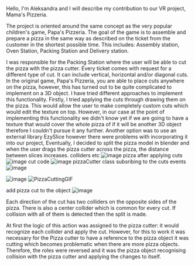Hello,
I'm Aleksandra and I will describe my contribution to our VR project, Mama's Pizzeria.

The project is oriented around the same concept as the very popular children's game, Papa's Pizzeria. The goal of the game is to assemble and prepare a pizza in the same way as described on the ticket from the customer in the shortest possible time. This includes: 
Assembly station,
Oven Station,
Packing Station and 
Delivery station.

I was responsible for the Packing Station where the user will be able to cut the pizza with the pizza cutter. Every ticket comes with request for a different type of cut. It can include vertical, horizontal and/or diagonal cuts.
In the original game, Papa's Pizzeria, you are able to place cuts anywhere on the pizza, however, this has turned out to be quite complicated to implement on a 3D object. 
I have tried different approaches to implement this functionality. Firstly, I tried applying the cuts through drawing them on the pizza. This would allow the user to make completely custom cuts which would edit the texture on top. However, in our case at the point of implementing this functionality we didn't know yet if we are going to have a texture that would cover the whole pizza of if it will be another 3D object therefore I couldn't pursue it any further. Another option was to use an external library EzySlice however there were problems with incorporating it into our project, Eventually, I decided to split the pizza model in blender and when the user drags the pizza cutter across the pizza, the distance between slices increases. 
colliders etc
![image](https://github.com/user-attachments/assets/6da4c5bf-62a2-43c3-a107-3f273317bca2)
pizza after applying cuts
![image](https://github.com/user-attachments/assets/f4c7204b-6bea-40fb-9868-f061bf21638a)
cut code
![image](https://github.com/user-attachments/assets/343af1d5-0a5e-406a-9943-350da52f77bb)
pizzaCutter class subsribing to the cuts events
![image](https://github.com/user-attachments/assets/7f8ac632-53d4-4919-8e00-fea5ff731809)

![image](https://github.com/user-attachments/assets/e05c9832-c003-46b3-bf5d-b16ed3b0803a)
![PizzaCuttingGIF](https://github.com/user-attachments/assets/79aeb16c-5f00-4bc0-b06b-1d6a8985ab57)

add pizza cut to the object
![image](https://github.com/user-attachments/assets/ce84acf2-30a0-4deb-9e51-2b5d92ea67c8)


Each direction of the cut has two colliders on the opposite sides of the pizza. There is also a center collider which is common for every cut. If collision with all of them is detected then the split is made. 

At first the logic of this action was assigned to the pizza cutter: it would recognize each collider and apply the cut. However, for this to work it was necessary for the Pizza cutter to have a reference to the pizza object it was cutting which becomes problematic when there are more pizza objects. Therefore, the roles were reversed and it was the pizza object recognising collision with the pizza cutter and applying the changes to itself. 

